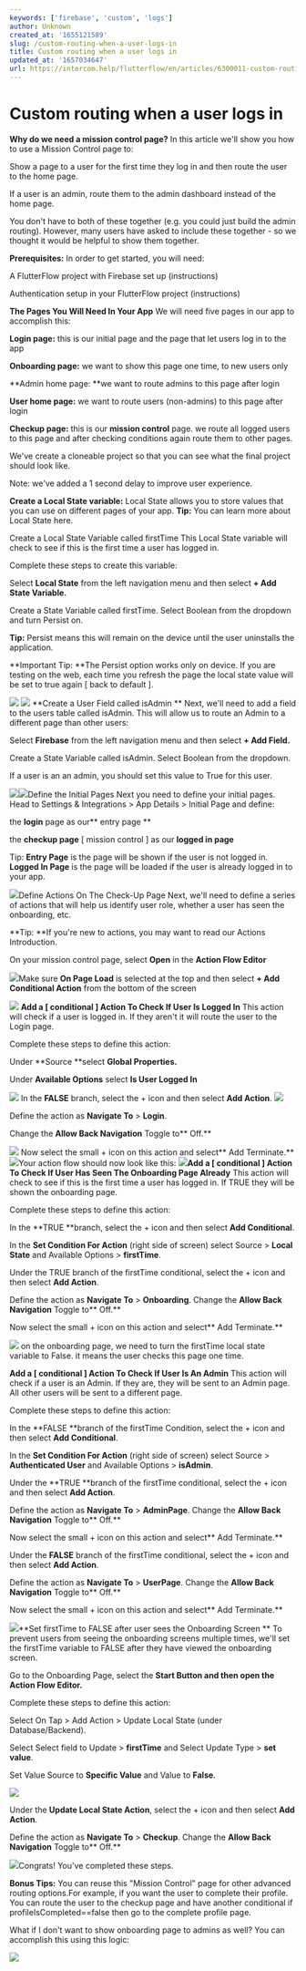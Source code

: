 ```yaml
---
keywords: ['firebase', 'custom', 'logs']
author: Unknown
created_at: '1655121589'
slug: /custom-routing-when-a-user-logs-in
title: Custom routing when a user logs in
updated_at: '1657034647'
url: https://intercom.help/flutterflow/en/articles/6300011-custom-routing-when-a-user-logs-in
---
```

# Custom routing when a user logs in

**Why do we need a mission control page?**
In this article we'll show you how to use a Mission Control page to:

Show a page to a user for the first time they log in and then route the user to the home page.

If a user is an admin, route them to the admin dashboard instead of the home page.

You don't have to both of these together (e.g. you could just build the admin routing). However, many users have asked to include these together - so we thought it would be helpful to show them together.

**Prerequisites:**
In order to get started, you will need:

A FlutterFlow project with Firebase set up (instructions)

Authentication setup in your FlutterFlow project (instructions)

**The Pages You Will Need In Your App**
We will need five pages in our app to accomplish this:

**Login page:** this is our initial page and the page that let users log in to the app

**Onboarding page:** we want to show this page one time, to new users only

**Admin home page: **we want to route admins to this page after login

**User home page:** we want to route users (non-admins) to this page after login

**Checkup page:** this is our **mission control** page. we route all logged users to this page and after checking conditions again route them to other pages.

We've create a cloneable project so that you can see what the final project should look like.

Note: we've added a 1 second delay to improve user experience. 

**Create a Local State variable:**
Local State allows you to store values that you can use on different pages of your app. **Tip:** You can learn more about Local State here.

Create a Local State Variable called firstTime
This Local State variable will check to see if this is the first time a user has logged in.

Complete these steps to create this variable:

Select **Local State** from the left navigation menu and then select **+ Add State Variable.**

Create a State Variable called firstTime. Select Boolean from the dropdown and turn Persist on. 

**Tip:** Persist means this will remain on the device until the user uninstalls the application.

**Important Tip: **The Persist option works only on device. If you are testing on the web, each time you refresh the page the local state value will be set to true again [ back to default ]. 

![](../assets/20250430121414406250.png)
![](../assets/20250430121414639307.png)
**Create a User Field called isAdmin **
Next, we'll need to add a field to the users table called isAdmin. This will allow us to route an Admin to a different page than other users:

Select **Firebase** from the left navigation menu and then select **+ Add Field.**

Create a State Variable called isAdmin. Select Boolean from the dropdown.

If a user is an an admin, you should set this value to True for this user. 

![](../assets/20250430121414890408.png)![](../assets/20250430121415192057.png)Define the Initial Pages
Next you need to define your initial pages. Head to Settings &amp; Integrations &gt; App Details &gt; Initial Page and define:

the **login** page as our** entry page **

the **checkup page** [ mission control ] as our **logged in page**

Tip: **Entry Page** is the page will be shown if the user is not logged in. **Logged In Page** is the page will be loaded if the user is already logged in to your app. 

![](../assets/20250430121415472919.png)Define Actions On The Check-Up Page
Next, we'll need to define a series of actions that will help us identify user role, whether a user has seen the onboarding, etc.

**Tip: **If you're new to actions, you may want to read our Actions Introduction.

On your mission control page, select **Open** in the **Action Flow Editor**

![](https://downloads.intercomcdn.com/i/o/529757687/b4d32aee1e2175b6eda385bd/image.png?expires=1746031500&amp;signature=8afe5da5c7943f5d59ce8b3c9ce49300baab087bac96457d83faccbb95c6fd7e&amp;req=cSIuEcx5m4lYFb4f3HP0gHDxGtrQXd5rAAc4rMrWKuS1as6dcIhCGk7H8g1e%0AWdI%3D%0A)Make sure **On Page Load** is selected at the top and then select **+ Add Conditional Action** from the bottom of the screen

![](../assets/20250430121433938780.png)
**Add a [ conditional ] Action To Check If User Is Logged In** 
This action will check if a user is logged in. If they aren't it will route the user to the Login page.

Complete these steps to define this action:

Under **Source **select **Global Properties.**

Under **Available Options** select **Is User Logged In**

![](../assets/20250430121434247406.png)
In the **FALSE** branch, select the + icon and then select **Add Action**. 
![](../assets/20250430121434550471.png)

Define the action as **Navigate To** &gt; **Login**.

Change the **Allow Back Navigation** Toggle to** Off.**

![](../assets/20250430121434823464.png)
Now select the small + icon on this action and select** Add Terminate.**
![](../assets/20250430121435145067.png)Your action flow should now look like this:​
![](../assets/20250430121435463348.png)**Add a [ conditional ] Action To Check If User Has Seen The Onboarding Page Already**
This action will check to see if this is the first time a user has logged in. If TRUE they will be shown the onboarding page.

Complete these steps to define this action:

In the **TRUE **branch, select the + icon and then select **Add Conditional**. 

In the **Set Condition For Action** (right side of screen) select Source &gt; **Local State** and Available Options &gt; **firstTime**.

Under the TRUE branch of the firstTime conditional, select the + icon and then select **Add Action**. 

Define the action as **Navigate To** &gt; **Onboarding**. Change the **Allow Back Navigation** Toggle to** Off.**

Now select the small + icon on this action and select** Add Terminate.**

![](../assets/20250430121435792377.png)
on the onboarding page, we need to turn the firstTime local state variable to False. it means the user checks this page one time.

**Add a [ conditional ] Action To Check If User Is An Admin** 
This action will check if a user is an Admin. If they are, they will be sent to an Admin page. All other users will be sent to a different page.

Complete these steps to define this action:

In the **FALSE **branch of the firstTime Condition, select the + icon and then select **Add Conditional**. 

In the **Set Condition For Action** (right side of screen) select Source &gt; **Authenticated User** and Available Options &gt; **isAdmin**.

Under the **TRUE **branch of the firstTime conditional, select the + icon and then select **Add Action**. 

Define the action as **Navigate To** &gt; **AdminPage**. Change the **Allow Back Navigation** Toggle to** Off.**

Now select the small + icon on this action and select** Add Terminate.**

Under the **FALSE** branch of the firstTime conditional, select the + icon and then select **Add Action**. 

Define the action as **Navigate To** &gt; **UserPage**. Change the **Allow Back Navigation** Toggle to** Off.**

Now select the small + icon on this action and select** Add Terminate.** 

![](../assets/20250430121436144376.png)**Set firstTime to FALSE after user sees the Onboarding Screen **​
To prevent users from seeing the onboarding screens multiple times, we'll set the firstTime variable to FALSE after they have viewed the onboarding screen.

Go to the Onboarding Page, select the **Start Button **and then open the Action Flow** Editor.**

Complete these steps to define this action:

Select On Tap &gt; Add Action &gt; Update Local State (under Database/Backend).

Select Select field to Update &gt; **firstTime** and Select Update Type &gt; **set value**.

Set Value Source to **Specific Value** and Value to **False**.

![](../assets/20250430121436460665.png)

Under the **Update Local State Action**, select the + icon and then select **Add Action**. 

Define the action as **Navigate To** &gt; **Checkup**. Change the **Allow Back Navigation** Toggle to** Off.** 

![](../assets/20250430121436751661.png)Congrats! You've completed these steps.

**Bonus Tips:**
You can reuse this "Mission Control" page for other advanced routing options.For example, if you want the user to complete their profile. You can route the user to the checkup page and have another conditional if profileIsCompleted==false then go to the complete profile page.

What if I don't want to show onboarding page to admins as well? You can accomplish this using this logic:

![](../assets/20250430121437067417.png)

​
